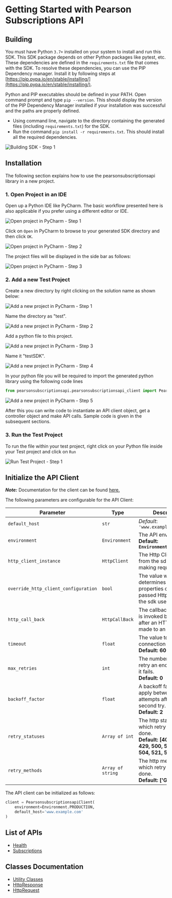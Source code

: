 
# Getting Started with Pearson Subscriptions API

## Building

You must have Python `3.7+` installed on your system to install and run this SDK. This SDK package depends on other Python packages like pytest, etc. These dependencies are defined in the `requirements.txt` file that comes with the SDK. To resolve these dependencies, you can use the PIP Dependency manager. Install it by following steps at [https://pip.pypa.io/en/stable/installing/](https://pip.pypa.io/en/stable/installing/).

Python and PIP executables should be defined in your PATH. Open command prompt and type `pip --version`. This should display the version of the PIP Dependency Manager installed if your installation was successful and the paths are properly defined.

* Using command line, navigate to the directory containing the generated files (including `requirements.txt`) for the SDK.
* Run the command `pip install -r requirements.txt`. This should install all the required dependencies.

![Building SDK - Step 1](https://apidocs.io/illustration/python?workspaceFolder=Pearsonsubscriptionsapi-Python&step=installDependencies)

## Installation

The following section explains how to use the pearsonsubscriptionsapi library in a new project.

### 1. Open Project in an IDE

Open up a Python IDE like PyCharm. The basic workflow presented here is also applicable if you prefer using a different editor or IDE.

![Open project in PyCharm - Step 1](https://apidocs.io/illustration/python?workspaceFolder=Pearsonsubscriptionsapi-Python&step=pyCharm)

Click on `Open` in PyCharm to browse to your generated SDK directory and then click `OK`.

![Open project in PyCharm - Step 2](https://apidocs.io/illustration/python?workspaceFolder=Pearsonsubscriptionsapi-Python&step=openProject0)

The project files will be displayed in the side bar as follows:

![Open project in PyCharm - Step 3](https://apidocs.io/illustration/python?workspaceFolder=Pearsonsubscriptionsapi-Python&projectName=pearsonsubscriptionsapi&step=openProject1)

### 2. Add a new Test Project

Create a new directory by right clicking on the solution name as shown below:

![Add a new project in PyCharm - Step 1](https://apidocs.io/illustration/python?workspaceFolder=Pearsonsubscriptionsapi-Python&projectName=pearsonsubscriptionsapi&step=createDirectory)

Name the directory as "test".

![Add a new project in PyCharm - Step 2](https://apidocs.io/illustration/python?workspaceFolder=Pearsonsubscriptionsapi-Python&step=nameDirectory)

Add a python file to this project.

![Add a new project in PyCharm - Step 3](https://apidocs.io/illustration/python?workspaceFolder=Pearsonsubscriptionsapi-Python&projectName=pearsonsubscriptionsapi&step=createFile)

Name it "testSDK".

![Add a new project in PyCharm - Step 4](https://apidocs.io/illustration/python?workspaceFolder=Pearsonsubscriptionsapi-Python&projectName=pearsonsubscriptionsapi&step=nameFile)

In your python file you will be required to import the generated python library using the following code lines

```python
from pearsonsubscriptionsapi.pearsonsubscriptionsapi_client import PearsonsubscriptionsapiClient
```

![Add a new project in PyCharm - Step 5](https://apidocs.io/illustration/python?workspaceFolder=Pearsonsubscriptionsapi-Python&projectName=pearsonsubscriptionsapi&libraryName=pearsonsubscriptionsapi.pearsonsubscriptionsapi_client&className=PearsonsubscriptionsapiClient&step=projectFiles)

After this you can write code to instantiate an API client object, get a controller object and  make API calls. Sample code is given in the subsequent sections.

### 3. Run the Test Project

To run the file within your test project, right click on your Python file inside your Test project and click on `Run`

![Run Test Project - Step 1](https://apidocs.io/illustration/python?workspaceFolder=Pearsonsubscriptionsapi-Python&projectName=pearsonsubscriptionsapi&libraryName=pearsonsubscriptionsapi.pearsonsubscriptionsapi_client&className=PearsonsubscriptionsapiClient&step=runProject)

## Initialize the API Client

**_Note:_** Documentation for the client can be found [here.](https://www.github.com/sdks-io/pearson-subscriptions-sdk-python/tree/1.0.1/doc/client.md)

The following parameters are configurable for the API Client:

| Parameter | Type | Description |
|  --- | --- | --- |
| `default_host` | `str` | *Default*: `'www.example.com'` |
| `environment` | `Environment` | The API environment. <br> **Default: `Environment.PRODUCTION`** |
| `http_client_instance` | `HttpClient` | The Http Client passed from the sdk user for making requests |
| `override_http_client_configuration` | `bool` | The value which determines to override properties of the passed Http Client from the sdk user |
| `http_call_back` | `HttpCallBack` | The callback value that is invoked before and after an HTTP call is made to an endpoint |
| `timeout` | `float` | The value to use for connection timeout. <br> **Default: 60** |
| `max_retries` | `int` | The number of times to retry an endpoint call if it fails. <br> **Default: 0** |
| `backoff_factor` | `float` | A backoff factor to apply between attempts after the second try. <br> **Default: 2** |
| `retry_statuses` | `Array of int` | The http statuses on which retry is to be done. <br> **Default: [408, 413, 429, 500, 502, 503, 504, 521, 522, 524]** |
| `retry_methods` | `Array of string` | The http methods on which retry is to be done. <br> **Default: ['GET', 'PUT']** |

The API client can be initialized as follows:

```python
client = PearsonsubscriptionsapiClient(
    environment=Environment.PRODUCTION,
    default_host='www.example.com'
)
```

## List of APIs

* [Health](https://www.github.com/sdks-io/pearson-subscriptions-sdk-python/tree/1.0.1/doc/controllers/health.md)
* [Subscriptions](https://www.github.com/sdks-io/pearson-subscriptions-sdk-python/tree/1.0.1/doc/controllers/subscriptions.md)

## Classes Documentation

* [Utility Classes](https://www.github.com/sdks-io/pearson-subscriptions-sdk-python/tree/1.0.1/doc/utility-classes.md)
* [HttpResponse](https://www.github.com/sdks-io/pearson-subscriptions-sdk-python/tree/1.0.1/doc/http-response.md)
* [HttpRequest](https://www.github.com/sdks-io/pearson-subscriptions-sdk-python/tree/1.0.1/doc/http-request.md)

